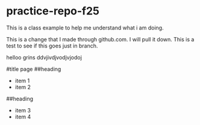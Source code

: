 # practice-repo-f25
This is a class example to help me understand what i am doing. 

This is a change that I made through github.com. I will pull it down. 
This is a test to see if this goes just in branch.


helloo grins 
ddvjivdjvodjvjodoj

#title page
##heading
- item 1
- item 2

##heading
- item 3
- item 4